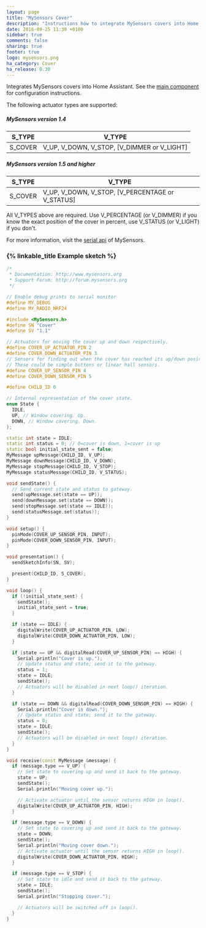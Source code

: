 ```yaml
---
layout: page
title: "MySensors Cover"
description: "Instructions how to integrate MySensors covers into Home Assistant."
date: 2016-09-25 11:30 +0100
sidebar: true
comments: false
sharing: true
footer: true
logo: mysensors.png
ha_category: Cover
ha_release: 0.30
---
```


Integrates MySensors covers into Home Assistant. See the [main component] for configuration instructions.

The following actuator types are supported:

##### MySensors version 1.4
S_TYPE      | V_TYPE
------------|-------------
S_COVER     | V_UP, V_DOWN, V_STOP, [V_DIMMER or V_LIGHT]

##### MySensors version 1.5 and higher
S_TYPE      | V_TYPE
------------|-------------
S_COVER     | V_UP, V_DOWN, V_STOP, [V_PERCENTAGE or V_STATUS]

All V_TYPES above are required. Use V_PERCENTAGE (or V_DIMMER) if you know the exact position of the cover in percent, use V_STATUS (or V_LIGHT) if you don't.

For more information, visit the [serial api] of MySensors.

### {% linkable_title Example sketch %}

```cpp
/*
 * Documentation: http://www.mysensors.org
 * Support Forum: http://forum.mysensors.org
 */

// Enable debug prints to serial monitor
#define MY_DEBUG
#define MY_RADIO_NRF24

#include <MySensors.h>
#define SN "Cover"
#define SV "1.1"

// Actuators for moving the cover up and down respectively.
#define COVER_UP_ACTUATOR_PIN 2
#define COVER_DOWN_ACTUATOR_PIN 3
// Sensors for finding out when the cover has reached its up/down position.
// These could be simple buttons or linear hall sensors.
#define COVER_UP_SENSOR_PIN 4
#define COVER_DOWN_SENSOR_PIN 5

#define CHILD_ID 0

// Internal representation of the cover state.
enum State {
  IDLE,
  UP, // Window covering. Up.
  DOWN, // Window covering. Down.
};

static int state = IDLE;
static int status = 0; // 0=cover is down, 1=cover is up
static bool initial_state_sent = false;
MyMessage upMessage(CHILD_ID, V_UP);
MyMessage downMessage(CHILD_ID, V_DOWN);
MyMessage stopMessage(CHILD_ID, V_STOP);
MyMessage statusMessage(CHILD_ID, V_STATUS);

void sendState() {
  // Send current state and status to gateway.
  send(upMessage.set(state == UP));
  send(downMessage.set(state == DOWN));
  send(stopMessage.set(state == IDLE));
  send(statusMessage.set(status));
}

void setup() {
  pinMode(COVER_UP_SENSOR_PIN, INPUT);
  pinMode(COVER_DOWN_SENSOR_PIN, INPUT);
}

void presentation() {
  sendSketchInfo(SN, SV);

  present(CHILD_ID, S_COVER);
}

void loop() {
  if (!initial_state_sent) {
    sendState();
    initial_state_sent = true;
  }

  if (state == IDLE) {
    digitalWrite(COVER_UP_ACTUATOR_PIN, LOW);
    digitalWrite(COVER_DOWN_ACTUATOR_PIN, LOW);
  }

  if (state == UP && digitalRead(COVER_UP_SENSOR_PIN) == HIGH) {
    Serial.println("Cover is up.");
    // Update status and state; send it to the gateway.
    status = 1;
    state = IDLE;
    sendState();
    // Actuators will be disabled in next loop() iteration.
  }

  if (state == DOWN && digitalRead(COVER_DOWN_SENSOR_PIN) == HIGH) {
    Serial.println("Cover is down.");
    // Update status and state; send it to the gateway.
    status = 0;
    state = IDLE;
    sendState();
    // Actuators will be disabled in next loop() iteration.
  }
}

void receive(const MyMessage &message) {
  if (message.type == V_UP) {
    // Set state to covering up and send it back to the gateway.
    state = UP;
    sendState();
    Serial.println("Moving cover up.");

    // Activate actuator until the sensor returns HIGH in loop().
    digitalWrite(COVER_UP_ACTUATOR_PIN, HIGH);
  }

  if (message.type == V_DOWN) {
    // Set state to covering up and send it back to the gateway.
    state = DOWN;
    sendState();
    Serial.println("Moving cover down.");
    // Activate actuator until the sensor returns HIGH in loop().
    digitalWrite(COVER_DOWN_ACTUATOR_PIN, HIGH);
  }

  if (message.type == V_STOP) {
    // Set state to idle and send it back to the gateway.
    state = IDLE;
    sendState();
    Serial.println("Stopping cover.");

    // Actuators will be switched off in loop().
  }
}
```

[main component]: /components/mysensors/
[serial api]: https://www.mysensors.org/download/serial_api_20
